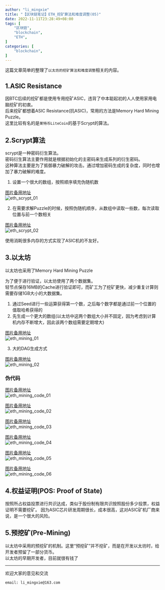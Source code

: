 ```yaml
---
author: "li_mingxie"
title: "【区块链笔记】ETH_挖矿算法和难度调整(05)"
date: 2022-11-11T23:28:49+08:00
tags: [
    "区块链",
    "blockchain",
    "ETH",
]
categories: [
    "blockchain",
]
---
```


这篇文章简单的整理了`以太坊的挖矿算法和难度调整`相关的内容。  <!--more-->  

## 1.ASIC Resistance

因BTC后续的挖矿都是使用专用挖矿ASIC，违背了中本聪起初的人人使用家用电脑挖矿的初衷。  
后来挖矿都想着ASIC Resistance(抗ASIC)，常用的方法是Memory Hard Mining Puzzle。  
这里比较有名的是`莱特币LiteCoin`的基于Scrypt的算法。

## 2.Scrypt算法

scrypt是一种密码衍生算法。  
密码衍生算法主要作用就是根据初始化的主密码来生成系列的衍生密码。  
这种算法主要是为了抵御暴力破解的攻击。通过增加密码生成的复杂度，同时也增加了暴力破解的难度。

1. 设置一个很大的数组，按照顺序填充伪随机数

[图片备用地址](https://limingxie.github.io/images/blockchain/ethereum/eth_scrypt_01.png)  
![eth_scrypt_01](https://mingxie-blog.oss-cn-beijing.aliyuncs.com/image/blockchain/ethereum/eth_scrypt_01.png)

2. 在需要求解Puzzle的时候，按照伪随机顺序，从数组中读取一些数，每次读取位置与前一个数相关

[图片备用地址](https://limingxie.github.io/images/blockchain/ethereum/eth_scrypt_02.png)  
![eth_scrypt_02](https://mingxie-blog.oss-cn-beijing.aliyuncs.com/image/blockchain/ethereum/eth_scrypt_02.png)

使用消耗很多内存的方式实现了ASIC机的不友好。

## 3.以太坊

以太坊也采用了Memory Hard Mining Puzzle

为了便于进行验证，以太坊使用了两个数据集。  
轻节点保存16MB的Cache进行验证即可，而矿工为了挖矿更快，减少重复计算则需要存储1GB大小的大数据集。

1. 通过Seed进行一些运算获得第一个数，之后每个数字都是通过前一个位置的值取哈希获得的
2. 先生成一个更大的数组(以太坊中这两个数组大小并不固定，因为考虑到计算机内存不断增大，因此该两个数组需要定期增大)

[图片备用地址](https://limingxie.github.io/images/blockchain/ethereum/eth_mining_01.png)  
![eth_mining_01](https://mingxie-blog.oss-cn-beijing.aliyuncs.com/image/blockchain/ethereum/eth_mining_01.png)

3. 大的DAG生成方式

[图片备用地址](https://limingxie.github.io/images/blockchain/ethereum/eth_mining_02.png)  
![eth_mining_02](https://mingxie-blog.oss-cn-beijing.aliyuncs.com/image/blockchain/ethereum/eth_mining_02.png)

### 伪代码

[图片备用地址](https://limingxie.github.io/images/blockchain/ethereum/eth_mining_code_01.png)  
![eth_mining_code_01](https://mingxie-blog.oss-cn-beijing.aliyuncs.com/image/blockchain/ethereum/eth_mining_code_01.png)

[图片备用地址](https://limingxie.github.io/images/blockchain/ethereum/eth_mining_code_02.png)  
![eth_mining_code_02](https://mingxie-blog.oss-cn-beijing.aliyuncs.com/image/blockchain/ethereum/eth_mining_code_02.png)

[图片备用地址](https://limingxie.github.io/images/blockchain/ethereum/eth_mining_code_03.png)  
![eth_mining_code_03](https://mingxie-blog.oss-cn-beijing.aliyuncs.com/image/blockchain/ethereum/eth_mining_code_03.png)

[图片备用地址](https://limingxie.github.io/images/blockchain/ethereum/eth_mining_code_04.png)  
![eth_mining_code_04](https://mingxie-blog.oss-cn-beijing.aliyuncs.com/image/blockchain/ethereum/eth_mining_code_04.png)

[图片备用地址](https://limingxie.github.io/images/blockchain/ethereum/eth_mining_code_05.png)  
![eth_mining_code_05](https://mingxie-blog.oss-cn-beijing.aliyuncs.com/image/blockchain/ethereum/eth_mining_code_05.png)

[图片备用地址](https://limingxie.github.io/images/blockchain/ethereum/eth_mining_code_06.png)  
![eth_mining_code_06](https://mingxie-blog.oss-cn-beijing.aliyuncs.com/image/blockchain/ethereum/eth_mining_code_06.png)

## 4.权益证明(POS: Proof of State)

按照所占权益投票进行共识达成，类似于股份制有限共识按照股份多少投票，权益证明不需要挖矿。
因为ASIC芯片研发周期很长，成本很高，这对ASIC矿机厂商来说，是一个很大的风险。  

## 5.预挖矿(Pre-Mining)

以太坊中采用的预挖矿的机制。这里“预挖矿”并不挖矿，而是在开发以太坊时，给开发者预留了一部分货币。  
以太坊的早期开发者，目前就很有钱了
  
----------------------------------------------
欢迎大家的意见和交流

`email: li_mingxie@163.com`
